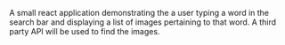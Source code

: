 A small react application demonstrating the a user typing a word in the search bar and displaying a list of images pertaining to that word. A third party API will be used to find the images.
